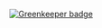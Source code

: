 
[![Greenkeeper badge](https://badges.greenkeeper.io/amilajack/voyager-worker-test.svg)](https://greenkeeper.io/)

